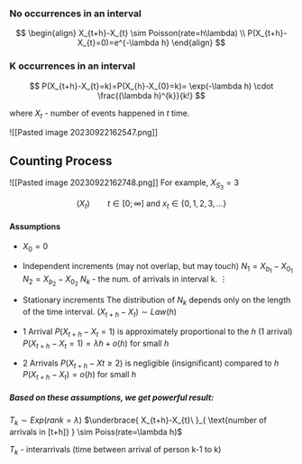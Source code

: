 ### No occurrences in an interval
$$
\begin{align}
X_{t+h}-X_{t} \sim Poisson(rate=h\lambda) \\
P(X_{t+h}-X_{t}=0)=e^{-\lambda h}
\end{align}
$$
### K occurrences in an interval
$$
P(X_{t+h}-X_{t}=k)=P(X_{h}-X_{0}=k)= \exp(-\lambda h) \cdot \frac{(\lambda h)^{k}}{k!}
$$


where $X_{t}$ - number of events happened in $t$ time.

![[Pasted image 20230922162547.png]]
## Counting Process
![[Pasted image 20230922162748.png]]
For example, $X_{S_{3}}= 3$

$$
(X_{t}) \;\;\;\;\;\;\;\;\; t \in [0; \infty] \text{ and } x_{t} \in \{ 0,1,2,3,\dots \}
$$
#### Assumptions
-  $X_{0}=0$
- Independent increments (may not overlap, but may touch)
$N_{1}=X_{b_{1}}-X_{0_{1}}$
$N_{2}=X_{b_{2}}-X_{0_{2}}$                            $N_{k}$ - the num. of arrivals in interval k.
$\vdots$
- Stationary increments
The distribution of $N_{k}$ depends only on the length of the time interval.
$(X_{t+h} - X_{t}) \sim Law(h)$

-  1 Arrival
$P(X_{t+h}-X_{t}=1)$ is approximately proportional to the $h$ (1 arrival)
$P(X_{t+h}-X_{t}=1)=\lambda h + o(h)$ for small $h$
- 2 Arrivals
$P(X_{t+h}-Xt\geq 2)$ is negligible (insignificant) compared to $h$
$P(X_{t+h}-X_{t})=o(h)$ for small $h$

##### Based on these assumptions, we get powerful result:
$T_{k} \sim Exp(rank=\lambda)$
$\underbrace{ X_{t+h}-X_{t}\ }_{ \text{number of arrivals in [t+h]} } \sim Poiss(rate=\lambda h)$

$T_{k}$ - interarrivals (time between arrival of person k-1 to k)



